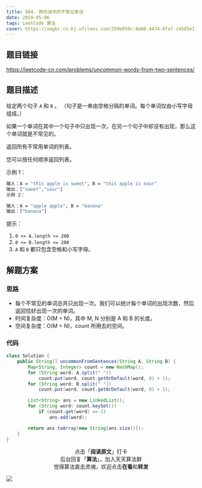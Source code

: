 ```yaml
---
title: 884. 两句话中的不常见单词
date: 2019-05-06
tags: LeetCode 算法
cover: https://imgkr.cn-bj.ufileos.com/259b050c-0a68-4474-8faf-c4505e11ee4a.png
---
```


## 题目链接

https://leetcode-cn.com/problems/uncommon-words-from-two-sentences/

## 题目描述

给定两个句子 `A` 和 `B` 。 （句子是一串由空格分隔的单词。每个单词仅由小写字母组成。）

如果一个单词在其中一个句子中只出现一次，在另一个句子中却没有出现，那么这个单词就是不常见的。

返回所有不常用单词的列表。

您可以按任何顺序返回列表。

示例 1：

```bash
输入：A = "this apple is sweet", B = "this apple is sour"
输出：["sweet","sour"]
示例 2：
```

```bash
输入：A = "apple apple", B = "banana"
输出：["banana"]
```

提示：

1. `0 <= A.length <= 200`
2. `0 <= B.length <= 200`
3. `A` 和 `B` 都只包含空格和小写字母。

## 解题方案

### 思路

- 每个不常见的单词总共只出现一次。我们可以统计每个单词的出现次数，然后返回恰好出现一次的单词。
- 时间复杂度：O(M + N)，其中 M, N 分别是 A 和 B 的长度。
- 空间复杂度：O(M + N)，count 所用去的空间。

### 代码

```java
class Solution {
    public String[] uncommonFromSentences(String A, String B) {
        Map<String, Integer> count = new HashMap();
        for (String word: A.split(" "))
            count.put(word, count.getOrDefault(word, 0) + 1);
        for (String word: B.split(" "))
            count.put(word, count.getOrDefault(word, 0) + 1);

        List<String> ans = new LinkedList();
        for (String word: count.keySet())
            if (count.get(word) == 1)
                ans.add(word);

        return ans.toArray(new String[ans.size()]);
    }
}
```

<span style="display:block;text-align:center;">点击「<strong>阅读原文</strong>」打卡</span>
<span style="display:block;text-align:center;">后台回复「<strong>算法</strong>」，加入天天算法群</span>
<span style="display:block;text-align:center;">觉得算法直击灵魂，欢迎点击<strong>在看</strong>和<strong>转发</strong></span>

![](https://i.loli.net/2019/05/17/5cde9e49d28a986587.png)
